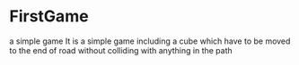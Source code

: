 # FirstGame
a simple game 
It is a simple game including a cube which have to be moved to the end of road without colliding with anything in the path
